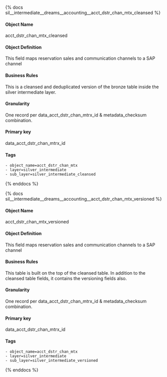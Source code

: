 {% docs sil__intermediate__dreams__accounting__acct_dstr_chan_mtx_cleansed %}

#### Object Name
acct_dstr_chan_mtx_cleansed

#### Object Definition
This field maps reservation sales and communication channels to a SAP channel

#### Business Rules
This is a cleansed and deduplicated version of the bronze table inside the silver intermediate layer.

#### Granularity
One record per data_acct_dstr_chan_mtrx_id & metadata_checksum combination.

#### Primary key
data_acct_dstr_chan_mtrx_id

#### Tags
    - object_name=acct_dstr_chan_mtx
    - layer=silver_intermediate
    - sub_layer=silver_intermediate_cleansed

{% enddocs %}

{% docs sil__intermediate__dreams__accounting__acct_dstr_chan_mtx_versioned %}

#### Object Name
acct_dstr_chan_mtx_versioned

#### Object Definition
This field maps reservation sales and communication channels to a SAP channel

#### Business Rules
This table is built on the top of the cleansed table. In addition to the cleansed table fields, it contains the versioning fields also.

#### Granularity
One record per data_acct_dstr_chan_mtrx_id & metadata_checksum combination.

#### Primary key
data_acct_dstr_chan_mtrx_id

#### Tags
    - object_name=acct_dstr_chan_mtx
    - layer=silver_intermediate
    - sub_layer=silver_intermediate_versioned

{% enddocs %}